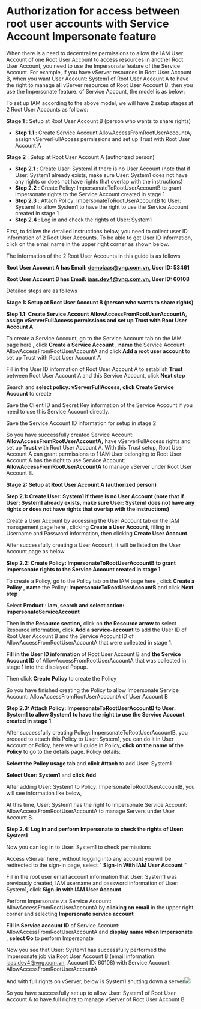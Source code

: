 # Authorization for access between root user accounts with Service Account Impersonate feature

When there is a need to decentralize permissions to allow the IAM User Account of one Root User Account to access resources in another Root User Account, you need to use the Impersonate feature of the Service Account. For example, if you have vServer resources in Root User Account B, when you want User Account: System1 of Root User Account A to have the right to manage all vServer resources of Root User Account B, then you use the Impersonate feature. of Service Account, the model is as below:

To set up IAM according to the above model, we will have 2 setup stages at 2 Root User Accounts as follows:

**Stage 1** : Setup at Root User Account B (person who wants to share rights)

* **Step 1.1** : Create Service Account AllowAccessFromRootUserAccountA, assign vServerFullAccess permissions and set up Trust with Root User Account A

**Stage 2** : Setup at Root User Account A (authorized person)

* **Step 2.1** : Create User: System1 if there is no User Account (note that if User: System1 already exists, make sure User: System1 does not have any rights or does not have rights that overlap with the instructions)
* **Step 2.2** : Create Policy: ImpersonateToRootUserAccountB to grant impersonate rights to the Service Account created in stage 1
* **Step 2.3** : Attach Policy: ImpersonateToRootUserAccountB to User: System1 to allow System1 to have the right to use the Service Account created in stage 1
* **Step 2.4** : Log in and check the rights of User: System1

First, to follow the detailed instructions below, you need to collect user ID information of 2 Root User Accounts. To be able to get User ID information, click on the email name in the upper right corner as shown below.

The information of the 2 Root User Accounts in this guide is as follows

**Root User Account A has Email: demoiaas@vng.com.vn, User ID: 53461**

**Root User Account B has Email: iaas.dev4@vng.com.vn, User ID: 60108**

Detailed steps are as follows

**Stage 1: Setup at Root User Account B (person who wants to share rights)**

**Step 1.1: Create Service Account AllowAccessFromRootUserAccountA, assign vServerFullAccess permissions and set up Trust with Root User Account A**

To create a Service Account, go to the Service Account tab on the IAM page here [,](https://iam.console.vngcloud.vn/service-accounts) click **Create a Service Account** , **name** the Service Account: AllowAccessFromRootUserAccountA and click **Add a root user account** to set up Trust with Root User Account A

Fill in the User ID information of Root User Account A to establish **Trust** between Root User Account A and this Service Account, click **Next step**

Search and **select policy: vServerFullAccess, click Create Service Account** to create

Save the Client ID and Secret Key information of the Service Account if you need to use this Service Account directly.

Save the Service Account ID information for setup in stage 2

So you have successfully created Service Account: **AllowAccessFromRootUserAccountA,** have vServerFullAccess rights and set up **Trust** with Root User Account A. With this Trust setup, Root User Account A can grant permissions to 1 IAM User belonging to Root User Account A has the right to use Service Account: **AllowAccessFromRootUserAccountA** to manage vServer under Root User Account B.

**Stage 2: Setup at Root User Account A (authorized person)**

**Step 2.1: Create User: System1 if there is no User Account (note that if User: System1 already exists, make sure User: System1 does not have any rights or does not have rights that overlap with the instructions)**

Create a User Account by accessing the User Account tab on the IAM management page here [,](https://iam.console.vngcloud.vn/user-accounts) clicking **Create a User Account,** filling in Username and Password information, then clicking **Create User Account**

After successfully creating a User Account, it will be listed on the User Account page as below

**Step 2.2: Create Policy: ImpersonateToRootUserAccountB to grant impersonate rights to the Service Account created in stage 1**

To create a Policy, go to the Policy tab on the IAM page here [,](https://iam.console.vngcloud.vn/policies) click **Create a Policy** , **name** the Policy: **ImpersonateToRootUserAccountB** and click **Next step**

Select **Product** : **iam, search and select action: ImpersonateServiceAccount**

Then in the **Resource section,** click on **the Resource arrow** to select Resource information, click **Add a service-account** to add the User ID of Root User Account B and the Service Account ID of AllowAccessFromRootUserAccountA that were collected in stage 1.

**Fill in the User ID information** of Root User Account B and **the Service Account ID** of AllowAccessFromRootUserAccountA that was collected in stage 1 into the displayed Popup.

Then click **Create Policy** to create the Policy

So you have finished creating the Policy to allow Impersonate Service Account: AllowAccessFromRootUserAccountA of User Account B

**Step 2.3: Attach Policy: ImpersonateToRootUserAccountB to User: System1 to allow System1 to have the right to use the Service Account created in stage 1**

After successfully creating Policy: ImpersonateToRootUserAccountB, you proceed to attach this Policy to User: System1, you can do it in User Account or Policy, here we will guide in Policy, **click on the name of the Policy** to go to the details page. Policy details:

**Select the Policy usage tab** and **click Attach** to add User: System1

**Select User: System1** and **click Add**

After adding User: System1 to Policy: ImpersonateToRootUserAccountB, you will see information like below,

At this time, User: System1 has the right to Impersonate Service Account: AllowAccessFromRootUserAccountA to manage Servers under User Account B.

**Step 2.4: Log in and perform Impersonate to check the rights of User: System1**

Now you can log in to User: System1 to check permissions

Access vServer here [,](https://hcm-3.console.vngcloud.vn/vserver/v-server/cloud-server) without logging into any account you will be redirected to the sign-in page, select " **Sign-in With IAM User Account** "

Fill in the root user email account information that User: System1 was previously created, IAM username and password information of User: System1, click **Sign-in with IAM User Account**

Perform Impersonate via Service Account: AllowAccessFromRootUserAccountA by **clicking on email** in the upper right corner and selecting **Impersonate service account**

**Fill in Service account ID** of Service Account: AllowAccessFromRootUserAccountA and **display name when Impersonate** , **select Go** to perform Impersonate

Now you see that User: System1 has successfully performed the Impersonate job via Root User Account B (email information: iaas.dev4@vng.com.vn, Account ID: 60108) with Service Account: AllowAccessFromRootUserAccountA

And with full rights on vServer, below is System1 shutting down a server![](https://docs.vngcloud.vn/\~gitbook/image?url=https%3A%2F%2Fdocs.vngcloud.vn%2Fdownload%2Fattachments%2F59805248%2Fimage2023-7-19\_11-43-21.png%3Fversion%3D1%26modificationDate%3D1689741802000%26api%3Dv2\&width=768\&dpr=4\&quality=100\&sign=9aae750a\&sv=1)

So you have successfully set up to allow User: System1 of Root User Account A to have full rights to manage vServer of Root User Account B.
